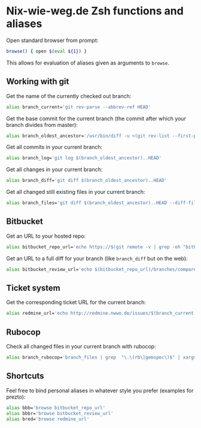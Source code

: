 Nix-wie-weg.de Zsh functions and aliases
==========

Open standard browser from prompt:

```bash
browse() { open $(eval ${1}) }
```

This allows for evaluation of aliases given as arguments to `browse`.

Working with git
----------------
Get the name of the currently checked out branch:
```bash
alias branch_current='git rev-parse --abbrev-ref HEAD'
```

Get the base commit for the current branch (the commit after which your branch divides from master):
```bash
alias branch_oldest_ancestor='/usr/bin/diff -u <(git rev-list --first-parent master) <(git rev-list --first-parent HEAD) | sed -ne "s/^ //p" | head -1'
```

Get all commits in your current branch:
```bash
alias branch_log='git log $(branch_oldest_ancestor)..HEAD'
```

Get all changes in your current branch:
```bash
alias branch_diff='git diff $(branch_oldest_ancestor)..HEAD'
```

Get all changed still existing files in your current branch:
```bash
alias branch_files='git diff $(branch_oldest_ancestor)..HEAD --diff-filter=ACMR --name-only --oneline'
```

Bitbucket
---------

Get an URL to your hosted repo:
```bash
alias bitbucket_repo_url='echo https://$(git remote -v | grep -oh "bitbucket.org[:/][^ ]\+.git" | head -1 | sed "s/:/\//" | sed "s/\.git$//")'
```

Get an URL to a full diff for your branch (like `branch_diff` but on the web):
```bash
alias bitbucket_review_url='echo $(bitbucket_repo_url)/branches/compare/$(branch_current)..$(branch_oldest_ancestor)'
```

Ticket system
-------------

Get the corresponding ticket URL for the current branch:
```bash
alias redmine_url='echo http://redmine.nwwo.de/issues/$(branch_current | grep -oh "^[0-9]\+")'
```

Rubocop
-------

Check all changed files in your current branch with rubocop:
```bash
alias branch_rubocop='branch_files | grep  "\.\(rb\|gemspec\)$" | xargs rubocop --force-exclusion'
```

Shortcuts
---------
Feel free to bind personal aliases in whatever style you prefer (examples for prezto):
```bash
alias bbb='browse bitbucket_repo_url'
alias bbbr='browse bitbucket_review_url'
alias bred='browse redmine_url'
```
